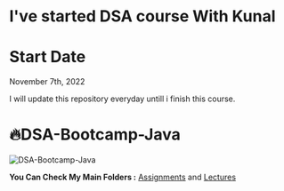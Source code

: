 # I've started DSA course With Kunal 

# Start Date

November 7th, 2022

I will update this repository everyday untill i finish this course.
# 🔥DSA-Bootcamp-Java

![DSA-Bootcamp-Java](https://socialify.git.ci/kunal-kushwaha/DSA-Bootcamp-Java/image?description=1&font=Inter&language=1&owner=1&pattern=Charlie%20Brown&theme=Dark)

**You Can Check My Main Folders :** [Assignments](https://github.com/IQRA-ABDI/DSA-With-Kunal/tree/main/Assignments) and [Lectures](https://github.com/IQRA-ABDI/DSA-With-Kunal/tree/main/Lectures)

